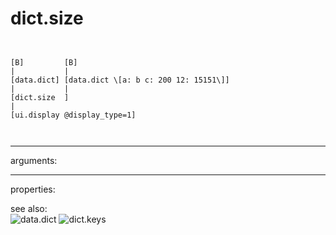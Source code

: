 # dict.size

```


[B]         [B]
|           |
[data.dict] [data.dict \[a: b c: 200 12: 15151\]]
|           |
[dict.size  ]
|
[ui.display @display_type=1]

            
```
---
arguments:


---
properties:


see also:<br>
![data.dict]("img/object_data.dict.png")
![dict.keys]("img/object_dict.keys.png")
